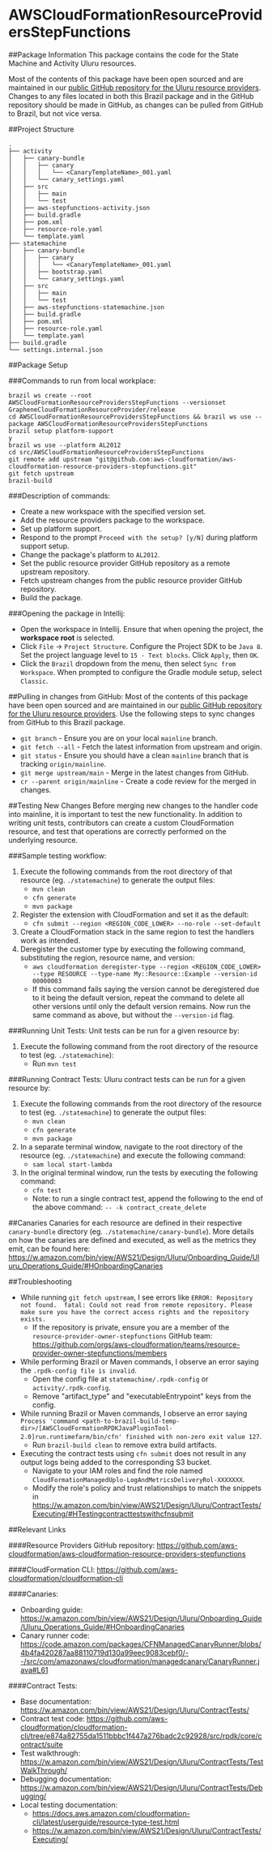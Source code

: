 # AWSCloudFormationResourceProvidersStepFunctions

##Package Information
This package contains the code for the State Machine and Activity Uluru resources.

Most of the contents of this package have been open sourced and are maintained in our [public GitHub repository for the Uluru resource providers](https://github.com/aws-cloudformation/aws-cloudformation-resource-providers-stepfunctions). Changes to any files located in both this Brazil package and in the GitHub repository should be made in GitHub, as changes can be pulled from GitHub to Brazil, but not vice versa. 

##Project Structure
```
.
├── activity
│   ├── canary-bundle
│   │   ├── canary
│   │   │   └── <CanaryTemplateName>_001.yaml
│   │   └── canary_settings.yaml 
│   ├── src
│   │   ├── main 
│   │   └── test 
│   ├── aws-stepfunctions-activity.json
│   ├── build.gradle
│   ├── pom.xml
│   ├── resource-role.yaml
│   └── template.yaml
├── statemachine
│   ├── canary-bundle
│   │   ├── canary
│   │   │   └── <CanaryTemplateName>_001.yaml
│   │   ├── bootstrap.yaml
│   │   └── canary_settings.yaml 
│   ├── src
│   │   ├── main 
│   │   └── test 
│   ├── aws-stepfunctions-statemachine.json
│   ├── build.gradle
│   ├── pom.xml
│   ├── resource-role.yaml
│   └── template.yaml
├── build.gradle
└── settings.internal.json
```

##Package Setup

###Commands to run from local workplace:
```
brazil ws create --root AWSCloudFormationResourceProvidersStepFunctions --versionset GrapheneCloudFormationResourceProvider/release
cd AWSCloudFormationResourceProvidersStepFunctions && brazil ws use --package AWSCloudFormationResourceProvidersStepFunctions
brazil setup platform-support
y
brazil ws use --platform AL2012
cd src/AWSCloudFormationResourceProvidersStepFunctions
git remote add upstream "git@github.com:aws-cloudformation/aws-cloudformation-resource-providers-stepfunctions.git"
git fetch upstream
brazil-build
```
###Description of commands:
- Create a new workspace with the specified version set. 
- Add the resource providers package to the workspace. 
- Set up platform support.
- Respond to the prompt `Proceed with the setup? [y/N]` during platform support setup.
- Change the package's platform to `AL2012`.
- Set the public resource provider GitHub repository as a remote upstream repository.
- Fetch upstream changes from the public resource provider GitHub repository.
- Build the package.

###Opening the package in Intellij:
- Open the workspace in Intellij. Ensure that when opening the project, the **workspace root** is selected.
- Click `File` -> `Project Structure`. Configure the Project SDK to be `Java 8`. Set the project language level to `15 - Text blocks`. Click `Apply`, then `OK`. 
- Click the `Brazil` dropdown from the menu, then select `Sync from Workspace`. When prompted to configure the Gradle module setup, select `Classic`.

##Pulling in changes from GitHub:
Most of the contents of this package have been open sourced and are maintained in our [public GitHub repository for the Uluru resource providers](https://github.com/aws-cloudformation/aws-cloudformation-resource-providers-stepfunctions). Use the following steps to sync changes from GitHub to this Brazil package. 
- `git branch` - Ensure you are on your local `mainline` branch.
- `git fetch --all` - Fetch the latest information from upstream and origin.
- `git status` - Ensure you should have a clean `mainline` branch that is tracking `origin/mainline`.
- `git merge upstream/main` - Merge in the latest changes from GitHub.
- `cr --parent origin/mainline` - Create a code review for the merged in changes. 

##Testing New Changes
Before merging new changes to the handler code into mainline, it is important to test the new functionality. In addition to writing unit tests, contributors can create a custom CloudFormation resource, and test that operations are correctly performed on the underlying resource.

###Sample testing workflow:
1. Execute the following commands from the root directory of that resource (eg. `./statemachine`) to generate the output files:
    - `mvn clean`
    - `cfn generate`
    - `mvn package`
2. Register the extension with CloudFormation and set it as the default:
    - `cfn submit --region <REGION_CODE_LOWER> --no-role --set-default`
3. Create a CloudFormation stack in the same region to test the handlers work as intended.
4. Deregister the customer type by executing the following command, substituting the region, resource name, and version:
    - `aws cloudformation deregister-type --region <REGION_CODE_LOWER> --type RESOURCE --type-name My::Resource::Example --version-id 00000003`
    - If this command fails saying the version cannot be deregistered due to it being the default version, repeat the command to delete all other versions until only the default version remains. Now run the same command as above, but without the `--version-id` flag.

###Running Unit Tests:
Unit tests can be run for a given resource by:
1. Execute the following command from the root directory of the resource to test (eg. `./statemachine`):
    - Run `mvn test`

###Running Contract Tests:
Uluru contract tests can be run for a given resource by:
1. Execute the following commands from the root directory of the resource to test (eg. `./statemachine`) to generate the output files:
    - `mvn clean`
    - `cfn generate`
    - `mvn package`
2. In a separate terminal window, navigate to the  root directory of the resource (eg. `./statemachine`) and execute the following command:
    - `sam local start-lambda`
3. In the original terminal window, run the tests by executing the following command:
    - `cfn test`
    - Note: to run a single contract test, append the following to the end of the above command: `-- -k contract_create_delete`

##Canaries
Canaries for each resource are defined in their respective `canary-bundle` directory (eg. `./statemachine/canary-bundle`). More details on how the canaries are defined and executed, as well as the metrics they emit, can be found here: https://w.amazon.com/bin/view/AWS21/Design/Uluru/Onboarding_Guide/Uluru_Operations_Guide/#HOnboardingCanaries

##Troubleshooting
- While running `git fetch upstream`, I see errors like `ERROR: Repository not found. 
  fatal: Could not read from remote repository. Please make sure you have the correct access rights and the repository exists.`
    - If the repository is private, ensure you are a member of the `resource-provider-owner-stepfunctions` GitHub team: https://github.com/orgs/aws-cloudformation/teams/resource-provider-owner-stepfunctions/members
- While performing Brazil or Maven commands, I observe an error saying the `.rpdk-config file is invalid`.
  - Open the config file at `statemachine/.rpdk-config` or `activity/.rpdk-config`.
  - Remove "artifact_type" and "executableEntrypoint" keys from the config.
- While running Brazil or Maven commands, I observe an error saying `Process 'command <path-to-brazil-build-temp-dir>/[AWSCloudFormationRPDKJavaPluginTool-2.0]run.runtimefarm/bin/cfn' finished with non-zero exit value 127`.
  - Run `brazil-build clean` to remove extra build artifacts.
- Executing the contract tests using `cfn submit` does not result in any output logs being added to the corresponding S3 bucket.
  - Navigate to your IAM roles and find the role named `CloudFormationManagedUplo-LogAndMetricsDeliveryRol-XXXXXXX`.
  - Modify the role's policy and trust relationships to match the snippets in https://w.amazon.com/bin/view/AWS21/Design/Uluru/ContractTests/Executing/#HTestingcontracttestswithcfnsubmit

##Relevant Links

####Resource Providers GitHub repository: https://github.com/aws-cloudformation/aws-cloudformation-resource-providers-stepfunctions

####CloudFormation CLI: https://github.com/aws-cloudformation/cloudformation-cli

####Canaries:
- Onboarding guide: https://w.amazon.com/bin/view/AWS21/Design/Uluru/Onboarding_Guide/Uluru_Operations_Guide/#HOnboardingCanaries
- Canary runner code: https://code.amazon.com/packages/CFNManagedCanaryRunner/blobs/4b4fa420287aa88110719d130a99eec9083cebf0/--/src/com/amazonaws/cloudformation/managedcanary/CanaryRunner.java#L61

####Contract Tests:
- Base documentation: https://w.amazon.com/bin/view/AWS21/Design/Uluru/ContractTests/
- Contract test code: https://github.com/aws-cloudformation/cloudformation-cli/tree/e874a82755da1511bbbc1f447a276badc2c92928/src/rpdk/core/contract/suite
- Test walkthrough: https://w.amazon.com/bin/view/AWS21/Design/Uluru/ContractTests/TestWalkThrough/
- Debugging documentation: https://w.amazon.com/bin/view/AWS21/Design/Uluru/ContractTests/Debugging/
- Local testing documentation:
    - https://docs.aws.amazon.com/cloudformation-cli/latest/userguide/resource-type-test.html
    - https://w.amazon.com/bin/view/AWS21/Design/Uluru/ContractTests/Executing/


    